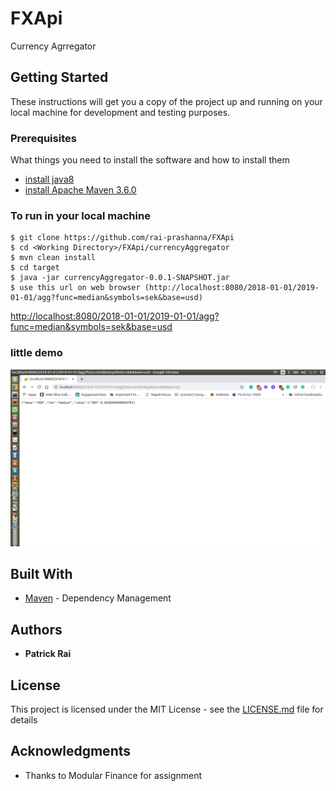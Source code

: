 # FXApi

Currency Agrregator

## Getting Started

These instructions will get you a copy of the project up and running on your local machine for development and testing purposes. 


### Prerequisites
What things you need to install the software and how to install them

* [install java8](https://askubuntu.com/questions/464755/how-to-install-openjdk-8-on-14-04-lts) 
* [install Apache Maven 3.6.0](https://www.mkyong.com/maven/how-to-install-maven-in-ubuntu/) 


### To run in your local machine

```
$ git clone https://github.com/rai-prashanna/FXApi
$ cd <Working Directory>/FXApi/currencyAggregator
$ mvn clean install 
$ cd target
$ java -jar currencyAggregator-0.0.1-SNAPSHOT.jar
$ use this url on web browser (http://localhost:8080/2018-01-01/2019-01-01/agg?func=median&symbols=sek&base=usd)
```
[http://localhost:8080/2018-01-01/2019-01-01/agg?func=median&symbols=sek&base=usd](http://localhost:8080/2018-01-01/2019-01-01/agg?func=median&symbols=sek&base=usd)



### little demo

![alt text](https://github.com/rai-prashanna/FXApi/blob/master/output.png)

## Built With

* [Maven](https://maven.apache.org/) - Dependency Management

## Authors

* **Patrick Rai** 


## License

This project is licensed under the MIT License - see the [LICENSE.md](LICENSE.md) file for details

## Acknowledgments

* Thanks to Modular Finance for assignment


